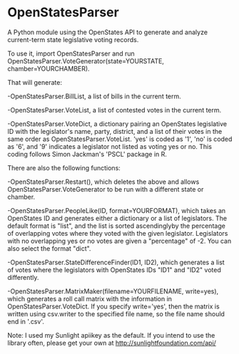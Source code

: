 OpenStatesParser
================

A Python module using the OpenStates API to generate and analyze current-term state legislative voting records.

To use it, import OpenStatesParser and run OpenStatesParser.VoteGenerator(state=YOURSTATE, chamber=YOURCHAMBER).

That will generate:

-OpenStatesParser.BillList, a list of bills in the current term.

-OpenStatesParser.VoteList, a list of contested votes in the current term.

-OpenStatesParser.VoteDict, a dictionary pairing an OpenStates legislative ID with the legislator's name, party, district, and a list of their votes in the same order as OpenStatesParser.VoteList.  'yes' is coded as '1', 'no' is coded as '6', and '9' indicates a legislator not listed as voting yes or no.  This coding follows Simon Jackman's 'PSCL' package in R.

There are also the following functions:

-OpenStatesParser.Restart(), which deletes the above and allows OpenStatesParser.VoteGenerator to be run with a different state or chamber.

-OpenStatesParser.PeopleLike(ID, format=YOURFORMAT), which takes an OpenStates ID and generates either a dictionary or a list of legislators.  The default format is "list", and the list is sorted ascendinglyby the percentage of overlapping votes where they voted with the given legislator.  Legislators with no overlapping yes or no votes are given a "percentage" of -2.  You can also select the format "dict".

-OpenStatesParser.StateDifferenceFinder(ID1, ID2), which generates a list of votes where the legislators with OpenStates IDs "ID1" and "ID2" voted differently.

-OpenStatesParser.MatrixMaker(filename=YOURFILENAME, write=yes), which generates a roll call matrix with the information in OpenStatesParser.VoteDict.  If you specify write='yes', then the matrix is written using csv.writer to the specified file name, so the file name should end in '.csv'.

Note: I used my Sunlight apiikey as the default.  If you intend to use the library often, please get your own at http://sunlightfoundation.com/api/
